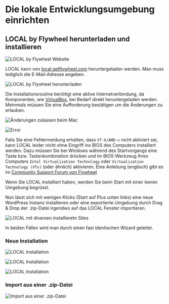# Die lokale Entwicklungsumgebung einrichten

## LOCAL by Flywheel herunterladen und installieren

![LOCAL by Flywheel Website](assets/local.getflywheel-website.png)

LOCAL kann von [local.getflywheel.com](https://local.getflywheel.com/) heruntergeladen werden.
Man muss lediglich die E-Mail-Adresse angeben.

![LOCAL by Flywheel herunterladen](assets/local-download.png)

Die Installationsroutine benötigt eine aktive Internetverbindung, da Komponenten, wie [VirtualBox](https://www.virtualbox.org/), bei Bedarf direkt heruntergeladen werden. Mehrmals müssen Sie eine Aufforderung bestätigen um die Änderungen zu erlauben.

![Änderungen zulassen beim Mac](assets/admin-pw-prompt.png)



![Error](assets/local-vtx-error.png)

Falls Sie eine Fehlermeldung erhalten, dass `VT-X/AMD-v` nicht aktiviert sei, kann LOCAL leider nicht ohne Eingriff ins BIOS des Computers installiert werden. Dazu müssen Sie bei Windows während des Startvorgangs eine Taste bzw. Tastenkombination drücken und im BIOS-Werkzeug Ihres Computers `Intel Virtualization Technology` oder `Virtualization Technology (VTx)` (oder ähnlich) aktivieren. Eine Anleitung (englisch) gibt es im [Community Support Forum von Flywheel](http://local.getflywheel.com/community/t/windows-help-im-getting-a-bios-error-about-vt-x-amd-v-during-installation/426)

Wenn Sie LOCAL installiert haben, werden Sie beim Start mit einer leeren Umgebung begrüsst.

Nun lässt sich mit wenigen Klicks (Start auf Plus unten links) eine neue WordPress Instanz installieren oder eine exportierte Umgebung durch Drag & Drop der .zip-Datei irgendwo auf das LOCAL Fenster importieren.

![LOCAL mit diversen installieretn Sites](assets/local-add.png)

In beiden Fällen wird man durch einen fast identischen Wizard geleitet.

### Neue Installation

![LOCAL Installation](assets/local-setup-1.png)

![LOCAL Installation](assets/local-setup-2.png)

![LOCAL Installation](assets/local-setup-3.png)

### Import aus einer .zip-Datei

![Import aus einer .zip-Datei](assets/local-import.png)